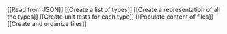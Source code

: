 [[Read from JSON]]
[[Create a list of types]]
[[Create a representation of all the types]]
[[Create unit tests for each type]]
[[Populate content of files]]
[[Create and organize files]]